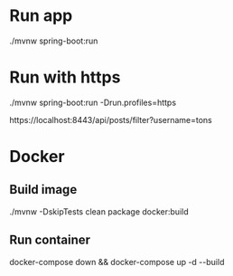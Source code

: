 # Run app
./mvnw spring-boot:run

# Run with https
./mvnw spring-boot:run -Drun.profiles=https

https://localhost:8443/api/posts/filter?username=tons

# Docker
## Build image
./mvnw -DskipTests clean package docker:build

## Run container
docker-compose down && docker-compose up -d --build
